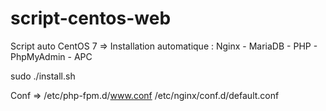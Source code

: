 # script-centos-web
Script auto CentOS 7 => 
Installation automatique : Nginx - MariaDB - PHP - PhpMyAdmin - APC

sudo ./install.sh

Conf =>
/etc/php-fpm.d/www.conf
/etc/nginx/conf.d/default.conf
